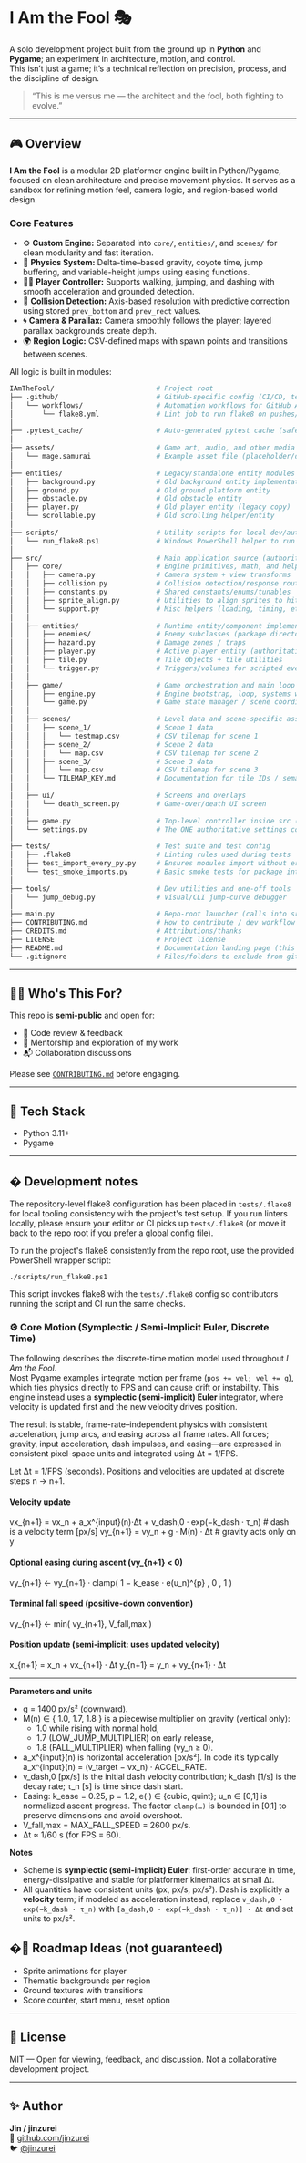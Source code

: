 # I Am the Fool 🎭

A solo development project built from the ground up in **Python** and **Pygame**; an experiment in architecture, motion, and control.  
This isn’t just a game; it’s a technical reflection on precision, process, and the discipline of design.  

> “This is me versus me — the architect and the fool, both fighting to evolve.”

---

## 🎮 Overview

**I Am the Fool** is a modular 2D platformer engine built in Python/Pygame, focused on clean architecture and precise movement physics. It serves as a sandbox for refining motion feel, camera logic, and region-based world design.

### Core Features
- ⚙️ **Custom Engine:** Separated into `core/`, `entities/`, and `scenes/` for clean modularity and fast iteration.
- 🧠 **Physics System:** Delta-time–based gravity, coyote time, jump buffering, and variable-height jumps using easing functions.
- 🧍‍♂️ **Player Controller:** Supports walking, jumping, and dashing with smooth acceleration and grounded detection.
- 🧱 **Collision Detection:** Axis-based resolution with predictive correction using stored `prev_bottom` and `prev_rect` values.
- 🌀 **Camera & Parallax:** Camera smoothly follows the player; layered parallax backgrounds create depth.
- 🌍 **Region Logic:** CSV-defined maps with spawn points and transitions between scenes.

All logic is built in modules:
```bash
IAmTheFool/                         # Project root
├── .github/                        # GitHub-specific config (CI/CD, templates)
│   └── workflows/                  # Automation workflows for GitHub Actions
│       └── flake8.yml              # Lint job to run flake8 on pushes/PRs
│
├── .pytest_cache/                  # Auto-generated pytest cache (safe to ignore/clean)
│
├── assets/                         # Game art, audio, and other media
│   └── mage.samurai                # Example asset file (placeholder/demo)
│
├── entities/                       # Legacy/standalone entity modules outside src (keep or archive)
│   ├── background.py               # Old background entity implementation
│   ├── ground.py                   # Old ground platform entity
│   ├── obstacle.py                 # Old obstacle entity
│   ├── player.py                   # Old player entity (legacy copy)
│   └── scrollable.py               # Old scrolling helper/entity
│
├── scripts/                        # Utility scripts for local dev/automation
│   └── run_flake8.ps1              # Windows PowerShell helper to run flake8
│
├── src/                            # Main application source (authoritative code)
│   ├── core/                       # Engine primitives, math, and helpers
│   │   ├── camera.py               # Camera system + view transforms
│   │   ├── collision.py            # Collision detection/response routines
│   │   ├── constants.py            # Shared constants/enums/tunables
│   │   ├── sprite_align.py         # Utilities to align sprites to hitboxes/tiles
│   │   └── support.py              # Misc helpers (loading, timing, etc.)
│   │
│   ├── entities/                   # Runtime entity/component implementations
│   │   ├── enemies/                # Enemy subclasses (package directory)
│   │   ├── hazard.py               # Damage zones / traps
│   │   ├── player.py               # Active player entity (authoritative)
│   │   ├── tile.py                 # Tile objects + tile utilities
│   │   └── trigger.py              # Triggers/volumes for scripted events
│   │
│   ├── game/                       # Game orchestration and main loop glue
│   │   ├── engine.py               # Engine bootstrap, loop, systems wiring
│   │   └── game.py                 # Game state manager / scene coordination
│   │
│   ├── scenes/                     # Level data and scene-specific assets/scripts
│   │   ├── scene_1/                # Scene 1 data
│   │   │   └── testmap.csv         # CSV tilemap for scene 1
│   │   ├── scene_2/                # Scene 2 data
│   │   │   └── map.csv             # CSV tilemap for scene 2
│   │   ├── scene_3/                # Scene 3 data
│   │   │   └── map.csv             # CSV tilemap for scene 3
│   │   └── TILEMAP_KEY.md          # Documentation for tile IDs / semantics
│   │
│   ├── ui/                         # Screens and overlays
│   │   └── death_screen.py         # Game-over/death UI screen
│   │
│   ├── game.py                     # Top-level controller inside src (entry to gameplay code)
│   └── settings.py                 # The ONE authoritative settings config (display/FPS/physics)
│
├── tests/                          # Test suite and test config
│   ├── .flake8                     # Linting rules used during tests
│   ├── test_import_every_py.py     # Ensures modules import without errors
│   └── test_smoke_imports.py       # Basic smoke tests for package integrity
│
├── tools/                          # Dev utilities and one-off tools
│   └── jump_debug.py               # Visual/CLI jump-curve debugger
│
├── main.py                         # Repo-root launcher (calls into src/game.py)
├── CONTRIBUTING.md                 # How to contribute / dev workflow
├── CREDITS.md                      # Attributions/thanks
├── LICENSE                         # Project license
├── README.md                       # Documentation landing page (this file)
└── .gitignore                      # Files/folders to exclude from git
```

---

## 🧑‍💻 Who's This For?

This repo is **semi-public** and open for:
- 👀 Code review & feedback
- 🤝 Mentorship and exploration of my work
- 📬 Collaboration discussions

Please see [`CONTRIBUTING.md`](./CONTRIBUTING.md) before engaging.

---

## 🔧 Tech Stack

- Python 3.11+
- Pygame

---

## � Development notes

The repository-level flake8 configuration has been placed in `tests/.flake8` for local tooling
consistency with the project's test setup. If you run linters locally, please ensure your
editor or CI picks up `tests/.flake8` (or move it back to the repo root if you prefer a global
config file).

To run the project's flake8 consistently from the repo root, use the provided PowerShell
wrapper script:

	./scripts/run_flake8.ps1

This script invokes flake8 with the `tests/.flake8` config so contributors running the
script and CI run the same checks.

### ⚙️ Core Motion (Symplectic / Semi-Implicit Euler, Discrete Time)

The following describes the discrete-time motion model used throughout *I Am the Fool*.  
Most Pygame examples integrate motion per frame (`pos += vel; vel += g`), which ties physics directly to FPS and can cause drift or instability. This engine instead uses a **symplectic (semi-implicit) Euler** integrator, where velocity is updated first and the new velocity drives position.

The result is stable, frame-rate–independent physics with consistent acceleration, jump arcs, and easing across all frame rates. All forces; gravity, input acceleration, dash impulses, and easing—are expressed in consistent pixel-space units and integrated using Δt = 1/FPS.

Let Δt = 1/FPS (seconds). Positions and velocities are updated at discrete steps n → n+1.

#### Velocity update
vx_{n+1} = vx_n + a_x^{input}(n)·Δt + v_dash,0 · exp(−k_dash · τ_n)         # dash is a velocity term [px/s]
vy_{n+1} = vy_n + g · M(n) · Δt                                              # gravity acts only on y

#### Optional easing during ascent (vy_{n+1} < 0)
vy_{n+1} ← vy_{n+1} · clamp( 1 − k_ease · e(u_n)^{p} , 0 , 1 )

#### Terminal fall speed (positive-down convention)
vy_{n+1} ← min( vy_{n+1}, V_fall,max )

#### Position update (semi-implicit: uses updated velocity)
x_{n+1} = x_n + vx_{n+1} · Δt
y_{n+1} = y_n + vy_{n+1} · Δt

---

**Parameters and units**

- g = 1400 px/s² (downward).
- M(n) ∈ { 1.0, 1.7, 1.8 } is a piecewise multiplier on gravity (vertical only):
  - 1.0 while rising with normal hold,
  - 1.7 (LOW_JUMP_MULTIPLIER) on early release,
  - 1.8 (FALL_MULTIPLIER) when falling (vy_n ≥ 0).
- a_x^{input}(n) is horizontal acceleration [px/s²]. In code it’s typically
  a_x^{input}(n) = (v_target − vx_n) · ACCEL_RATE.
- v_dash,0 [px/s] is the initial dash velocity contribution; k_dash [1/s] is the decay rate; τ_n [s] is time since dash start.
- Easing: k_ease = 0.25, p = 1.2, e(·) ∈ {cubic, quint}; u_n ∈ [0,1] is normalized ascent progress.
  The factor `clamp(…)` is bounded in [0,1] to preserve dimensions and avoid overshoot.
- V_fall,max = MAX_FALL_SPEED = 2600 px/s.
- Δt ≈ 1/60 s (for FPS = 60).

**Notes**
- Scheme is **symplectic (semi-implicit) Euler**: first-order accurate in time, energy-dissipative and stable for platformer kinematics at small Δt.
- All quantities have consistent units (px, px/s, px/s²). Dash is explicitly a **velocity** term; if modeled as acceleration instead, replace `v_dash,0 · exp(−k_dash · τ_n)` with `[a_dash,0 · exp(−k_dash · τ_n)] · Δt` and set units to px/s².

## �🚧 Roadmap Ideas (not guaranteed)

- Sprite animations for player
- Thematic backgrounds per region
- Ground textures with transitions
- Score counter, start menu, reset option

---

## 📜 License

MIT — Open for viewing, feedback, and discussion. Not a collaborative development project.

---

## ✨ Author

**Jin / jinzurei**  
🔗 [github.com/jinzurei](https://github.com/jinzurei)  
🐦 [@jinzurei](https://twitter.com/jinzurei)
